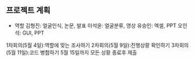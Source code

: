 ## 프로젝트 계획
* 역할
김형진: 얼굴인식, 논문, 발표
이석윤: 얼굴분류, 영상
유승인: 엑셀, PPT
오인석: GUI, PPT

1차회의(5월 4일):역할에 맞는 조사하기
2차회의(5월 9일):진행상황 확인하기
3차회의(5월 11일):코드 병합하기
5월 15일까지 모든 상황 종료후 제출
